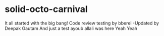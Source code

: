# solid-octo-carnival

It all started with the big bang!
Code review testing by bberel
-Updated by Deepak Gautam
And just a test
ayoub allali was here 
Yeah Yeah
